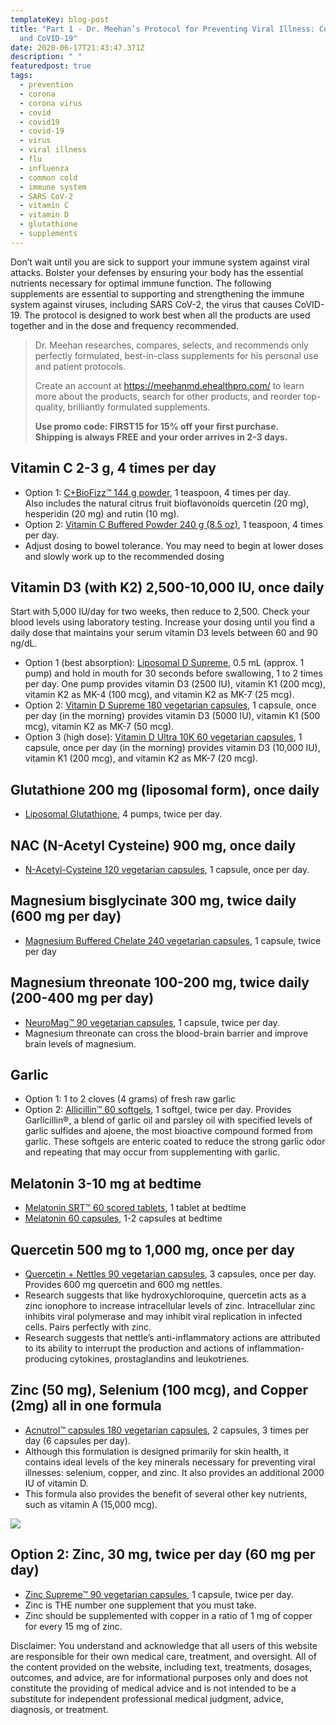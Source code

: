 ```yaml
---
templateKey: blog-post
title: "Part 1 - Dr. Meehan’s Protocol for Preventing Viral Illness: Colds, Flu,
  and CoVID-19"
date: 2020-06-17T21:43:47.371Z
description: " "
featuredpost: true
tags:
  - prevention
  - corona
  - corona virus
  - covid
  - covid19
  - covid-19
  - virus
  - viral illness
  - flu
  - influenza
  - common cold
  - immune system
  - SARS CoV-2
  - vitamin C
  - vitamin D
  - glutathione
  - supplements
---
```

Don’t wait until you are sick to support your immune system against viral attacks. Bolster your defenses by ensuring your body has the essential nutrients necessary for optimal immune function. The following supplements are essential to supporting and strengthening the immune system against viruses, including SARS CoV-2, the virus that causes CoVID-19. The protocol is designed to work best when all the products are used together and in the dose and frequency recommended. 

> Dr. Meehan researches, compares, selects, and recommends only perfectly formulated, best-in-class supplements for his personal use and patient protocols.
>
> Create an account at <https://meehanmd.ehealthpro.com/> to learn more about the products, search for other products, and reorder top-quality, brilliantly formulated supplements.
>
> **Use promo code: FIRST15 for 15% off your first purchase.\
> Shipping is always FREE and your order arrives in 2-3 days.**

<!--EndFragment-->

<!--StartFragment-->

## Vitamin C 2-3 g, 4 times per day

* Option 1: [C+BioFizz™ 144 g powder](https://meehanmd.ehealthpro.com/products/c-plus-bio-fizz-effervescent-144g-powder), 1 teaspoon, 4 times per day.\
  Also includes the natural citrus fruit bioflavonoids quercetin (20 mg), hesperidin (20 mg) and rutin (10 mg).
* Option 2: [Vitamin C Buffered Powder 240 g (8.5 oz)](https://meehanmd.ehealthpro.com/products/buffered-vitamin-c-powder-240g), 1 teaspoon, 4 times per day.
* Adjust dosing to bowel tolerance. You may need to begin at lower doses and slowly work up to the recommended dosing

## Vitamin D3 (with K2) 2,500-10,000 IU, once daily

Start with 5,000 IU/day for two weeks, then reduce to 2,500. Check your blood levels using laboratory testing. Increase your dosing until you find a daily dose that maintains your serum vitamin D3 levels between 60 and 90 ng/dL.

* Option 1 (best absorption): [Liposomal D Supreme](https://meehanmd.ehealthpro.com/products/liposomal-d-supreme), 0.5 mL (approx. 1 pump) and hold in mouth for 30 seconds before swallowing, 1 to 2 times per day. One pump provides vitamin D3 (2500 IU), vitamin K1 (200 mcg), vitamin K2 as MK-4 (100 mcg), and vitamin K2 as MK-7 (25 mcg).
* Option 2: [Vitamin D Supreme 180 vegetarian capsules](https://meehanmd.ehealthpro.com/products/vitamin-d-supreme-180-caps), 1 capsule, once per day (in the morning) provides vitamin D3 (5000 IU), vitamin K1 (500 mcg), vitamin K2 as MK-7 (50 mcg).
* Option 3 (high dose): [Vitamin D Ultra 10K 60 vegetarian capsules](https://meehanmd.ehealthpro.com/products/vitamin-d-ultra-10k-60-caps), 1 capsule, once per day (in the morning) provides vitamin D3 (10,000 IU), vitamin K1 (200 mcg), and vitamin K2 as MK-7 (20 mcg).

## Glutathione 200 mg (liposomal form), once daily

* [Liposomal Glutathione](https://meehanmd.ehealthpro.com/products/liposomal-glutathione), 4 pumps, twice per day.

## NAC (N-Acetyl Cysteine) 900 mg, once daily

* [N-Acetyl-Cysteine 120 vegetarian capsules](https://meehanmd.ehealthpro.com/products/n-acetyl-cysteine-120-caps), 1 capsule, once per day.

## Magnesium bisglycinate 300 mg, twice daily (600 mg per day)

* [Magnesium Buffered Chelate 240 vegetarian capsules](https://meehanmd.ehealthpro.com/products/magnesium-glycinate-chelate-240-capsules), 1 capsule, twice per day

## Magnesium threonate 100-200 mg, twice daily (200-400 mg per day)

* [NeuroMag™ 90 vegetarian capsules](https://meehanmd.ehealthpro.com/products/neuromag-90-capsules), 1 capsule, twice per day.
* Magnesium threonate can cross the blood-brain barrier and improve brain levels of magnesium.

## Garlic

* Option 1: 1 to 2 cloves (4 grams) of fresh raw garlic
* Option 2: [Allicillin™ 60 softgels](https://meehanmd.ehealthpro.com/products/allicillin-60-softgel), 1 softgel, twice per day. Provides Garlicillin®, a blend of garlic oil and parsley oil with specified levels of garlic sulfides and ajoene, the most bioactive compound formed from garlic. These softgels are enteric coated to reduce the strong garlic odor and repeating that may occur from supplementing with garlic.

## Melatonin 3-10 mg at bedtime

* [Melatonin SRT™ 60 scored tablets](https://meehanmd.ehealthpro.com/products/melatonin-srt-60-scored-tablets), 1 tablet at bedtime
* [Melatonin 60 capsules](https://meehanmd.ehealthpro.com/products/melatonin-3mg-60-capsules), 1-2 capsules at bedtime

## Quercetin 500 mg to 1,000 mg, once per day

* [Quercetin + Nettles 90 vegetarian capsules](https://meehanmd.ehealthpro.com/products/quercetin-plus-nettles-90-vegetarian-capsules), 3 capsules, once per day. Provides 600 mg quercetin and 600 mg nettles.
* Research suggests that like hydroxychloroquine, quercetin acts as a zinc ionophore to increase intracellular levels of zinc. Intracellular zinc inhibits viral polymerase and may inhibit viral replication in infected cells. Pairs perfectly with zinc.
* Research suggests that nettle’s anti-inflammatory actions are attributed to its ability to interrupt the production and actions of inflammation-producing cytokines, prostaglandins and leukotrienes.

## Zinc (50 mg), Selenium (100 mcg), and Copper (2mg) all in one formula

* [Acnutrol™ capsules 180 vegetarian capsules](https://meehanmd.ehealthpro.com/products/acnutrol-capsules-180-ct), 2 capsules, 3 times per day (6 capsules per day).
* Although this formulation is designed primarily for skin health, it contains ideal levels of the key minerals necessary for preventing viral illnesses: selenium, copper, and zinc. It also provides an additional 2000 IU of vitamin D.
* This formula also provides the benefit of several other key nutrients, such as vitamin A (15,000 mcg).

![](https://lh3.googleusercontent.com/o9mQvk5Yvh2dG84_Kgw_vO4chLf_WBeGG2zSrNY_3DoUrFKaLx6YcIsyx6A67YHDljGHd_VlIwrYsdl8r1NcNwhfpmBv2O0lYVhWUfYJBr3leLlH2T5rzmiMXI-VqB3vcQizsmbX)

## Option 2: Zinc, 30 mg, twice per day (60 mg per day)

* [Zinc Supreme™ 90 vegetarian capsules](https://meehanmd.ehealthpro.com/products/zinc-supreme-90-vegetarian-capsules), 1 capsule, twice per day.
* Zinc is THE number one supplement that you must take.
* Zinc should be supplemented with copper in a ratio of 1 mg of copper for every 15 mg of zinc.

<!--EndFragment-->

<!--StartFragment-->

Disclaimer: You understand and acknowledge that all users of this website are responsible for their own medical care, treatment, and oversight. All of the content provided on the website, including text, treatments, dosages, outcomes, and advice, are for informational purposes only and does not constitute the providing of medical advice and is not intended to be a substitute for independent professional medical judgment, advice, diagnosis, or treatment. 

<!--EndFragment-->